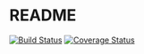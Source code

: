 # README

[![Build Status](https://travis-ci.org/monodelic/Taskmanager.svg?branch=feature%2Fregistration)](https://travis-ci.org/monodelic/Taskmanager)
[![Coverage Status](https://coveralls.io/repos/github/monodelic/Taskmanager/badge.svg?branch=%28HEAD+detached+at+0b33157%29)](https://coveralls.io/github/monodelic/Taskmanager?branch=%28HEAD+detached+at+0b33157%29)
